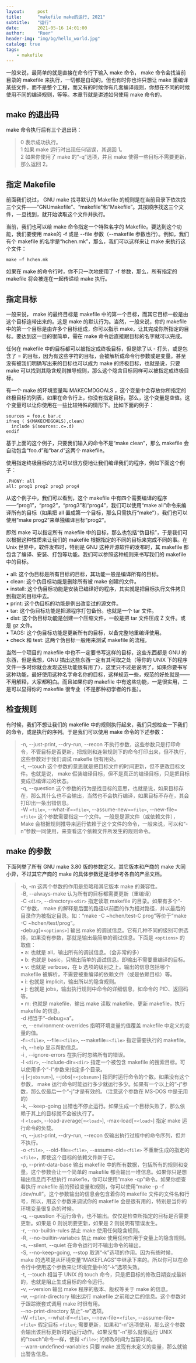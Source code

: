 ```yaml
---
layout:     post
title:      "makefile make的运行, 2021"
subtitle:   "运行"
date:       2021-05-16 14:01:00
author:     "Ruer"
header-img: "img/bg/hello_world.jpg"
catalog: true
tags:
    - makefile
---
```


一般来说，最简单的就是直接在命令行下输入 make 命令， make 命令会找当前目录的 makefile 来执行，一切都是自动的。但也有时你也许只想让 make 重编译某些文件，而不是整个工程，而又有的时候你有几套编译规则，你想在不同的时候使用不同的编译规则，等等。本章节就是讲述如何使用 make 命令的。

## make 的退出码

make 命令执行后有三个退出码：

> 0 表示成功执行。  
> 1 如果 make 运行时出现任何错误，其返回 1。  
> 2 如果你使用了 make 的“-q”选项，并且 make 使得一些目标不需要更新，那么返回 2。  


## 指定 Makefile

前面我们说过， GNU make 找寻默认的 Makefile 的规则是在当前目录下依次找三个文件——“GNUmakefile”、“makefile”和“Makefile”。其按顺序找这三个文件，一旦找到，就开始读取这个文件并执行。

当前，我们也可以给 make 命令指定一个特殊名字的 Makefile。要达到这个功能，我们要使用 make的 -f 或是 --file 参数（--makefile 参数也行）。例如，我们有个 makefile 的名字是“hchen.mk”，那么，我们可以这样来让 make 来执行这个文件：

```
make –f hchen.mk
```

如果在 make 的命令行时，你不只一次地使用了 -f 参数，那么，所有指定的 makefile 将会被连在一起传递给 make 执行。

## 指定目标

一般来说， make 的最终目标是 makefile 中的第一个目标，而其它目标一般是由这个目标连带出来的。这是 make 的默认行为。当然，一般来说，你的 makefile 中的第一个目标是由许多个目标组成，你可以指示 make，让其完成你所指定的目标。要达到这一目的很简单，需在 make 命令后直接跟目标的名字就可以完成。

任何在 makefile 中的目标都可以被指定成终极目标，但是除了以 - 打头，或是包含了 = 的目标，因为有这些字符的目标，会被解析成命令行参数或是变量。甚至没有被我们明确写出来的目标也可以成为 make 的终极目标，也就是说，只要 make 可以找到其隐含规则推导规则，那么这个隐含目标同样可以被指定成终极目标。

有一个 make 的环境变量叫 MAKECMDGOALS ，这个变量中会存放你所指定的终极目标的列表，如果在命令行上，你没有指定目标，那么，这个变量是空值。这个变量可以让你使用在一些比较特殊的情形下。比如下面的例子：

```
sources = foo.c bar.c
ifneq ( $(MAKECMDGOALS),clean)
  include $(sources:.c=.d)
endif
```

基于上面的这个例子，只要我们输入的命令不是“make clean”，那么 makefile 会自动包含“foo.d”和“bar.d”这两个 makefile。

使用指定终极目标的方法可以很方便地让我们编译我们的程序，例如下面这个例子：

```
.PHONY: all
all: prog1 prog2 prog3 prog4
```

从这个例子中，我们可以看到，这个 makefile 中有四个需要编译的程序——“prog1”，“prog2”，“prog3”和“prog4”，我们可以使用“make all”命令来编译所有的目标（如果把 all 置成第一个目标，那么只需执行“make”），我们也可以使用“make prog2”来单独编译目标“prog2”。

即然 make 可以指定所有 makefile 中的目标，那么也包括“伪目标”，于是我们可以根据这种性质来让我们的 makefile 根据指定的不同的目标来完成不同的事。在 Unix 世界中，软件发布时，特别是 GNU 这种开源软件的发布时，其 makefile 都包含了编译、安装、打包等功能。我们可以参照这种规则来书写我们的 makefile 中的目标。

• all: 这个伪目标是所有目标的目标，其功能一般是编译所有的目标。  
• clean: 这个伪目标功能是删除所有被 make 创建的文件。  
• install: 这个伪目标功能是安装已编译好的程序，其实就是把目标执行文件拷贝到指定的目标中去。  
• print: 这个伪目标的功能是例出改变过的源文件。  
• tar: 这个伪目标功能是把源程序打包备份。也就是一个 tar 文件。  
• dist: 这个伪目标功能是创建一个压缩文件，一般是把 tar 文件压成 Z 文件。或是 gz 文件。  
• TAGS: 这个伪目标功能是更新所有的目标，以备完整地重编译使用。  
• check 和 test: 这两个伪目标一般用来测试 makefile 的流程。  

当然一个项目的 makefile 中也不一定要书写这样的目标，这些东西都是 GNU 的东西，但是我想，GNU 搞出这些东西一定有其可取之处（等你的 UNIX 下的程序文件一多时你就会发现这些功能很有用了），这里只不过是说明了，如果你要书写这种功能，最好使用这种名字命名你的目标，这样规范一些，规范的好处就是——不用解释，大家都明白。而且如果你的 makefile 中有这些功能，一是很实用，二是可以显得你的 makefile 很专业（不是那种初学者的作品）。

## 检查规则

有时候，我们不想让我们的 makefile 中的规则执行起来，我们只想检查一下我们的命令，或是执行的序列。于是我们可以使用 make 命令的下述参数：

> -n, --just-print, --dry-run, --recon 不执行参数，这些参数只是打印命令，不管目标是否更新，把规则和连带规则下的命令打印出来，但不执行，这些参数对于我们调试 makefle 很有用处。  
> -t, --touch 这个参数的意思就是把目标文件的时间更新，但不更改目标文件。也就是说， make 假装编译目标，但不是真正的编译目标，只是把目标变成已编译过的状态。  
> -q, --question 这个参数的行为是找目标的意思，也就是说，如果目标存在，那么其什么也不会输出，当然也不会执行编译，如果目标不存在，其会打印出一条出错信息。  
> -W `<file>`, --what-if=`<file>`, --assume-new=`<file>`, --new-file=`<file>` 这个参数需要指定一个文件。一般是是源文件（或依赖文件）， Make 会根据规则推导来运行依赖于这个文件的命令，一般来说，可以和“-n”参数一同使用，来查看这个依赖文件所发生的规则命令。  

## make 的参数

下面列举了所有 GNU make 3.80 版的参数定义。其它版本和产商的 make 大同小异，不过其它产商的 make 的具体参数还是请参考各自的产品文档。

> -b, -m 这两个参数的作用是忽略和其它版本 make 的兼容性。  
> -B, --always-make 认为所有的目标都需要更新（重编译）  
> -C `<dir>`, --directory=`<dir>` 指定读取 makefile 的目录。如果有多个“-C”参数， make 的解释是后面的路径以前面的作为相对路径，并以最后的目录作为被指定目录。如：“make -C ~hchen/test-C prog”等价于“make -C ~hchen/test/prog”。  
> -debug[=`<options>`] 输出 make 的调试信息。它有几种不同的级别可供选择，如果没有参数，那就是输出最简单的调试信息。下面是 `<options>` 的取值：  
> • a: 也就是 all，输出所有的调试信息。（会非常的多）  
> • b: 也就是 basic，只输出简单的调试信息。即输出不需要重编译的目标。  
> • v: 也就是 verbose，在 b 选项的级别之上。输出的信息包括哪个 makefile 被解析，不需要被重编译的依赖文件（或是依赖目标）等。  
> • i: 也就是 implicit，输出所以的隐含规则。  
> • j: 也就是 jobs，输出执行规则中命令的详细信息，如命令的 PID、返回码等。  
> • m: 也就是 makefile，输出 make 读取 makefile，更新 makefile，执行 makefile 的信息。  
> -d 相当于“–debug=a”。  
> -e, --environment-overrides 指明环境变量的值覆盖 makefile 中定义的变量的值。  
> -f=`<file>`, --file=`<file>`, --makefile=`<file>` 指定需要执行的 makefile。  
> -h, --help 显示帮助信息。  
> -i , --ignore-errors 在执行时忽略所有的错误。  
> -I `<dir>`, --include-dir=`<dir>` 指定一个被包含 makefile 的搜索目标。可以使用多个“-I”参数来指定多个目录。  
> -j [`<jobsnum>`], --jobs[=`<jobsnum>`] 指同时运行命令的个数。如果没有这个参数， make 运行命令时能运行多少就运行多少。如果有一个以上的“-j”参数，那么仅最后一个“-j”才是有效的。（注意这个参数在 MS-DOS 中是无用的）  
> -k, --keep-going 出错也不停止运行。如果生成一个目标失败了，那么依赖于其上的目标就不会被执行了。  
> -l `<load>`, --load-average[=`<load>`], -max-load[=`<load>`] 指定 make 运行命令的负载。  
> -n, --just-print, --dry-run, --recon 仅输出执行过程中的命令序列，但并不执行。  
> -o `<file>`, --old-file=`<file>`, --assume-old=`<file>` 不重新生成的指定的 `<file>`，即使这个目标的依赖文件新于它。  
> -p, --print-data-base 输出 makefile 中的所有数据，包括所有的规则和变量。这个参数会让一个简单的 makefile 都会输出一堆信息。如果你只是想输出信息而不想执行 makefle，你可以使用“make -qp”命令。如果你想查看执行 makefile 前的预设变量和规则，你可以使用“make –p –f /dev/null”。这个参数输出的信息会包含着你的 makefile 文件的文件名和行号，所以，用这个参数来调试你的 makefile 会是很有用的，特别是当你的环境变量很复杂的时候。  
> -q, --question 不运行命令，也不输出。仅仅是检查所指定的目标是否需要更新。如果是 0 则说明要更新，如果是 2 则说明有错误发生。  
> -r, --no-builtin-rules 禁止 make 使用任何隐含规则。  
> -R, --no-builtin-variabes 禁止 make 使用任何作用于变量上的隐含规则。  
> -s, --silent, --quiet 在命令运行时不输出命令的输出。  
> -S, --no-keep-going, --stop 取消“-k”选项的作用。因为有些时候， make 的选项是从环境变量“MAKEFLAGS”中继承下来的。所以你可以在命令行中使用这个参数来让环境变量中的“-k”选项失效。  
> -t, --touch 相当于 UNIX 的 touch 命令，只是把目标的修改日期变成最新的，也就是阻止生成目标的命令运行。  
> -v, --version 输出 make 程序的版本、版权等关于 make 的信息。  
> -w, --print-directory 输出运行 makefile 之前和之后的信息。这个参数对于跟踪嵌套式调用 make 时很有用。  
> --no-print-directory 禁止“-w”选项。  
> -W `<file>`, --what-if=`<file>`, --new-file=`<file>`, --assume-file=`<file>` 假定目标 `<file>`; 需要更新，如果和“-n”选项使用，那么这个参数会输出该目标更新时的运行动作。如果没有“-n”那么就像运行 UNIX 的“touch”命令一样，使得 `<file>`; 的修改时间为当前时间。  
> --warn-undefined-variables 只要 make 发现有未定义的变量，那么就输出警告信息。  
